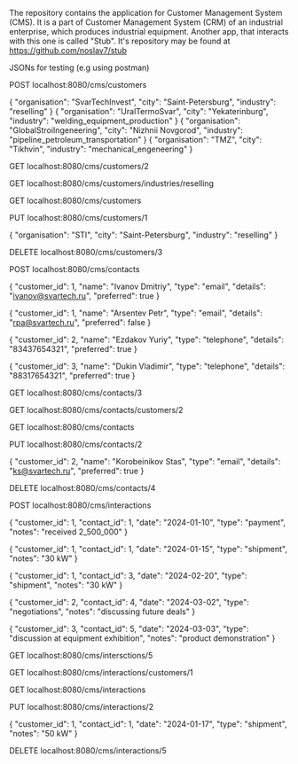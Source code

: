 The repository contains the application for Customer Management System (CMS). It is a part of Customer
 Management System (CRM) of an industrial enterprise, which produces industrial equipment.
Another app, that interacts with this one is called "Stub". It's repository may be found at
https://github.com/noslav7/stub

JSONs for testing (e.g using postman)

POST      localhost:8080/cms/customers

 {
    "organisation": "SvarTechInvest",
    "city": "Saint-Petersburg",
    "industry": "reselling"
  }
  {
    "organisation": "UralTermoSvar",
    "city": "Yekaterinburg",
    "industry": "welding_equipment_production"
  }
  {
    "organisation": "GlobalStroiIngeneering",
    "city": "Nizhnii Novgorod",
    "industry": "pipeline_petroleum_transportation"
  }
  {
    "organisation": "TMZ",
    "city": "Tikhvin",
    "industry": "mechanical_engeneering"
  }

  GET      localhost:8080/cms/customers/2

  GET      localhost:8080/cms/customers/industries/reselling

  GET      localhost:8080/cms/customers

  PUT      localhost:8080/cms/customers/1
  
  {
    "organisation": "STI",
    "city": "Saint-Petersburg",
    "industry": "reselling"
  }

  DELETE   localhost:8080/cms/customers/3





  POST      localhost:8080/cms/contacts
  
  {
    "customer_id": 1,
    "name": "Ivanov Dmitriy",
    "type": "email",
    "details": "ivanov@svartech.ru",
    "preferred": true
  }
  
  {
    "customer_id": 1,
    "name": "Arsentev Petr",
    "type": "email",
    "details": "rpa@svartech.ru",
    "preferred": false
  }
  
  {
    "customer_id": 2,
    "name": "Ezdakov Yuriy",
    "type": "telephone",
    "details": "83437654321",
    "preferred": true
  }
  
  {
    "customer_id": 3,
    "name": "Dukin Vladimir",
    "type": "telephone",
    "details": "88317654321",
    "preferred": true
  }

  GET      localhost:8080/cms/contacts/3

  GET      localhost:8080/cms/contacts/customers/2

  GET      localhost:8080/cms/contacts

  PUT      localhost:8080/cms/contacts/2
  
  {
    "customer_id": 2,
    "name": "Korobeinikov Stas",
    "type": "email",
    "details": "ks@svartech.ru",
    "preferred": true
  }

  DELETE   localhost:8080/cms/contacts/4




  POST      localhost:8080/cms/interactions
  
  {
    "customer_id": 1,
    "contact_id": 1,
    "date": "2024-01-10",
    "type": "payment",
    "notes": "received 2_500_000"
  }
  
  {
    "customer_id": 1,
    "contact_id": 1,
    "date": "2024-01-15",
    "type": "shipment",
    "notes": "30 kW"
  }
  
  {
    "customer_id": 1,
    "contact_id": 3,
    "date": "2024-02-20",
    "type": "shipment",
    "notes": "30 kW"
  }
  
  {
    "customer_id": 2,
    "contact_id": 4,
    "date": "2024-03-02",
    "type": "negotiations",
    "notes": "discussing future deals"
  }
  
  {
    "customer_id": 3,
    "contact_id": 5,
    "date": "2024-03-03",
    "type": "discussion at equipment exhibition",
    "notes": "product demonstration"
  }

  GET      localhost:8080/cms/intersctions/5

  GET      localhost:8080/cms/interactions/customers/1

  GET      localhost:8080/cms/interactions

  PUT      localhost:8080/cms/interactions/2
  
  {
    "customer_id": 1,
    "contact_id": 1,
    "date": "2024-01-17",
    "type": "shipment",
    "notes": "50 kW"
  }

  DELETE   localhost:8080/cms/interactions/5
  


  

  

  
